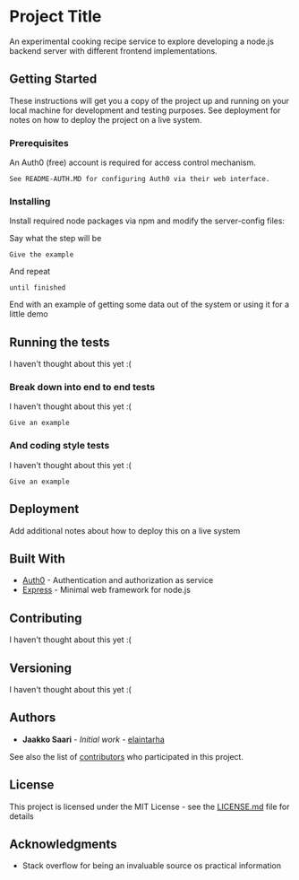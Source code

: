 # Project Title

An experimental cooking recipe service to explore developing a node.js backend server with different frontend implementations.  

## Getting Started

These instructions will get you a copy of the project up and running on your local machine for development and testing purposes. See deployment for notes on how to deploy the project on a live system.

### Prerequisites

An Auth0 (free) account is required for access control mechanism. 

```
See README-AUTH.MD for configuring Auth0 via their web interface.
```

### Installing

Install required node packages via npm and modify the server-config files:

Say what the step will be

```
Give the example
```

And repeat

```
until finished
```

End with an example of getting some data out of the system or using it for a little demo

## Running the tests

I haven't thought about this yet :(

### Break down into end to end tests

I haven't thought about this yet :(

```
Give an example
```

### And coding style tests

I haven't thought about this yet :(

```
Give an example
```

## Deployment

Add additional notes about how to deploy this on a live system

## Built With

* [Auth0](https://auth0.com/) - Authentication and authorization as service
* [Express](https://maven.apache.org/) - Minimal web framework for node.js


## Contributing

I haven't thought about this yet :(

## Versioning

I haven't thought about this yet :(

## Authors

* **Jaakko Saari** - *Initial work* - [elaintarha](https://github.com/elaintarha)

See also the list of [contributors](https://github.com/elaintarha/herkkujemma/contributors) who participated in this project.

## License

This project is licensed under the MIT License - see the [LICENSE.md](LICENSE.md) file for details

## Acknowledgments

* Stack overflow for being an invaluable source os practical information
